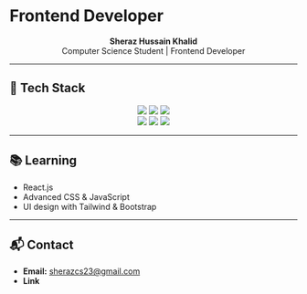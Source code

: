 # Frontend Developer  

<p align="center">
  <b>Sheraz Hussain Khalid</b><br/>
  Computer Science Student | Frontend Developer  
</p>

---

## 🚀 Tech Stack
<div align="center">

  <img src="https://img.shields.io/badge/HTML5-E34F26?style=for-the-badge&logo=html5&logoColor=white" />
  <img src="https://img.shields.io/badge/CSS3-1572B6?style=for-the-badge&logo=css3&logoColor=white" />
  <img src="https://img.shields.io/badge/JavaScript-F7DF1E?style=for-the-badge&logo=javascript&logoColor=black" />

  <br/>

  <img src="https://img.shields.io/badge/React-20232A?style=for-the-badge&logo=react&logoColor=61DAFB" />
  <img src="https://img.shields.io/badge/TailwindCSS-38B2AC?style=for-the-badge&logo=tailwindcss&logoColor=white" />
  <img src="https://img.shields.io/badge/Bootstrap-7952B3?style=for-the-badge&logo=bootstrap&logoColor=white" />

</div>

---

## 📚 Learning
- React.js  
- Advanced CSS & JavaScript  
- UI design with Tailwind & Bootstrap  

---

## 📬 Contact
- **Email:** [sherazcs23@gmail.com](mailto:sherazcs23@gmail.com)  
- **Link**
